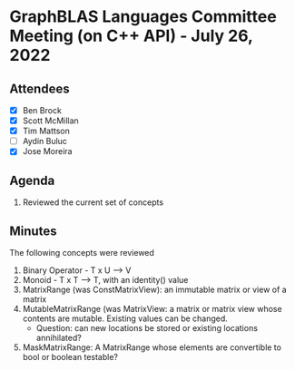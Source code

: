 # GraphBLAS Languages Committee Meeting (on C++ API) - July 26, 2022

## Attendees
- [X] Ben Brock
- [X] Scott McMillan
- [X] Tim Mattson
- [ ] Aydin Buluc
- [X] Jose Moreira

## Agenda

1. Reviewed the current set of concepts

## Minutes

The following concepts were reviewed

1. Binary Operator - T x U --> V
2. Monoid - T x T --> T, with an identity() value
3. MatrixRange (was ConstMatrixView): an immutable matrix or view of a matrix
4. MutableMatrixRange (was MatrixView: a matrix or matrix view whose contents are mutable.  Existing values can be changed. 
   - Question: can new locations be stored or existing locations annihilated?
5. MaskMatrixRange: A MatrixRange whose elements are convertible to bool or boolean testable? 
